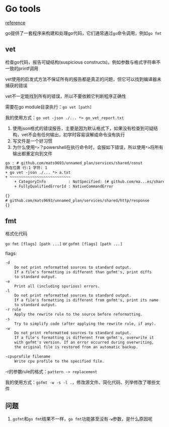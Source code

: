 # Go tools

[reference](https://go.dev/doc/cmd)

go提供了一套程序来构建和处理go代码，它们通常通过`go`命令调用，例如`go fmt`

## vet

检查go代码，报告可疑结构(suspicious constructs)，例如参数与格式字符串不一致的printf调用

vet使用的启发式方法不保证所有的报告都是真正的问题，但它可以找到编译器未捕获的错误

vet不一定能找到所有的错误，所以不要依赖它判断程序正确性

需要在go module目录执行：`go vet [path]`

我的使用方式：`go vet -json ./... *> go_vet_report.txt`

1. 使用json格式的错误报告，主要是因为默认格式下，如果没有检查到可疑结构，vet不会有任何输出，初学时容易误解成命令没有执行
2. 写文件是一个好习惯
3. 为什么使用`*>`？powershell在执行命令时，会报如下错误，所以使用`*>`将所有输出都重定向到文件

```txt 
go : # github.com/mats9693/unnamed_plan/services/shared/const
所在位置 行:1 字符: 1
+ go vet -json ./... *> a.txt
+ ~~~~~~~~~~~~~~~~~~~~~~~~~~~
    + CategoryInfo          : NotSpecified: (# github.com/ma...es/shared/const:String) [], RemoteException
    + FullyQualifiedErrorId : NativeCommandError
 
{}
# github.com/mats9693/unnamed_plan/services/shared/http/response
{}
```

## fmt

格式化代码

`go fmt [flags] [path ...]`
or
`gofmt [flags] [path ...]`

flags:

```txt 
-d
	Do not print reformatted sources to standard output.
	If a file's formatting is different than gofmt's, print diffs
	to standard output.
-e
	Print all (including spurious) errors.
-l
	Do not print reformatted sources to standard output.
	If a file's formatting is different from gofmt's, print its name
	to standard output.
-r rule
	Apply the rewrite rule to the source before reformatting.
-s
	Try to simplify code (after applying the rewrite rule, if any).
-w
	Do not print reformatted sources to standard output.
	If a file's formatting is different from gofmt's, overwrite it
	with gofmt's version. If an error occurred during overwriting,
	the original file is restored from an automatic backup.
	
-cpuprofile filename
	Write cpu profile to the specified file.
```

-r的参数rule的格式：`pattern -> replacement`

我的使用方式：`gofmt -w -s -l .`，修改源文件、简化代码、列举修改了哪些文件

## 问题

1. `gofmt`和`go fmt`结果不一样，`go fmt`功能甚至没有`-w`参数，是什么原因呢
